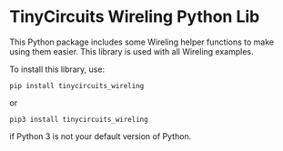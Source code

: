 # TinyCircuits Wireling Python Lib

This Python package includes some Wireling helper functions to make using them easier. This library is used with all Wireling examples.

To install this library, use:

`pip install tinycircuits_wireling`

or

`pip3 install tinycircuits_wireling`

if Python 3 is not your default version of Python.
